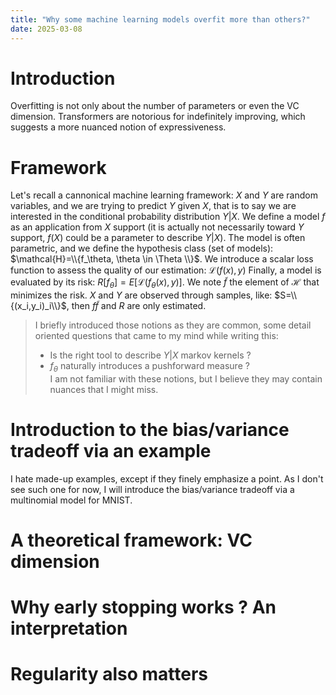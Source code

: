 ```yaml
---
title: "Why some machine learning models overfit more than others?"
date: 2025-03-08
---
```


# Introduction

Overfitting is not only about the number of parameters or even the VC dimension. Transformers are notorious for indefinitely improving, which suggests a more nuanced notion of expressiveness.

# Framework

Let's recall a cannonical machine learning framework:
$X$ and $Y$ are random variables, and we are trying to predict $Y$ given $X$, that is to say we are interested in the conditional probability distribution $Y|X$.
We define a model $f$ as an application from $X$ support (it is actually not necessarily toward $Y$ support, $f(X)$ could be a parameter to describe $Y|X$). The model is often parametric, and we define the hypothesis class (set of models): $\mathcal{H}=\\{f_\theta, \theta \in \Theta \\}$.
We introduce a scalar loss function to assess the quality of our estimation: $\mathcal{L}(f(x),y)$
Finally, a model is evaluated by its risk: $R[f_\theta]=E[\mathcal{L}(f_\theta(x),y)]$.
We note $\tilde{f}$ the element of $\mathcal{H}$ that minimizes the risk.
$X$ and $Y$ are observed through samples, like: $S=\\{(x_i,y_i)_i\\}$, then $f\tilde{f}$ and $R$ are only estimated.

> I briefly introduced those notions as they are common, some detail oriented questions that came to my mind while writing this:
> - Is the right tool to describe $Y|X$ markov kernels ?
> - $f_\theta$ naturally introduces a pushforward measure ?  
> I am not familiar with these notions, but I believe they may contain nuances that I might miss.

# Introduction to the bias/variance tradeoff via an example

I hate made-up examples, except if they finely emphasize a point. As I don't see such one for now, I will introduce the bias/variance tradeoff via a multinomial model for MNIST.

# A theoretical framework: VC dimension

# Why early stopping works ? An interpretation

# Regularity also matters

<!-- Momentum, reconciling, Model complexity control for regression using VC generalization bounds -->
